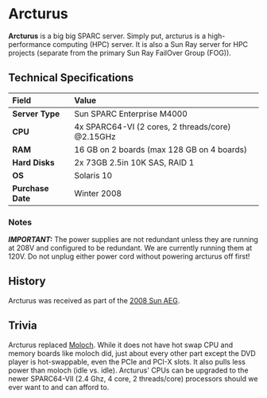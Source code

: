 # Arcturus

**Arcturus** is a big big SPARC server. Simply put, arcturus is a high-performance computing \(HPC\) server. It is also a Sun Ray server for HPC projects \(separate from the primary Sun Ray FailOver Group \(FOG\)\).

## Technical Specifications

| Field | Value |
| :--- | :--- |
| **Server Type** | Sun SPARC Enterprise M4000 |
| **CPU** | 4x SPARC64-VI \(2 cores, 2 threads/core\) @2.15GHz |
| **RAM** | 16 GB on 2 boards \(max 128 GB on 4 boards\) |
| **Hard Disks** | 2x 73GB 2.5in 10K SAS, RAID 1 |
| **OS** | Solaris 10 |
| **Purchase Date** | Winter 2008 |

### Notes

_**IMPORTANT:**_ The power supplies are not redundant unless they are running at 208V and configured to be redundant. We are currently running them at 120V. Do not unplug either power cord without powering arcturus off first!

## History

Arcturus was received as part of the [2008 Sun AEG](../history/2008-sun-aeg.md).

## Trivia

Arcturus replaced [Moloch](moloch.md). While it does not have hot swap CPU and memory boards like moloch did, just about every other part except the DVD player is hot-swappable, even the PCIe and PCI-X slots. It also pulls less power than moloch \(idle vs. idle\). Arcturus' CPUs can be upgraded to the newer SPARC64-VII \(2.4 Ghz, 4 core, 2 threads/core\) processors should we ever want to and can afford to.

